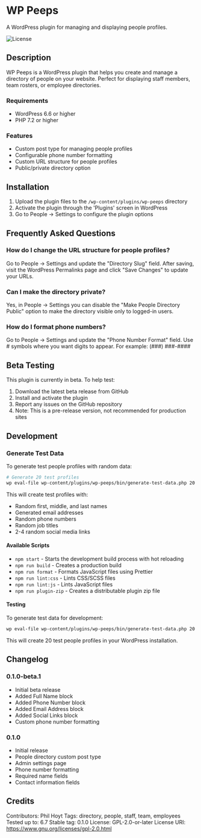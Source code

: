 # WP Peeps

A WordPress plugin for managing and displaying people profiles.

![License](https://img.shields.io/badge/license-GPL--2.0%2B-blue)

## Description

WP Peeps is a WordPress plugin that helps you create and manage a directory of people on your website. Perfect for displaying staff members, team rosters, or employee directories.

### Requirements

-   WordPress 6.6 or higher
-   PHP 7.2 or higher

### Features

-   Custom post type for managing people profiles
-   Configurable phone number formatting
-   Custom URL structure for people profiles
-   Public/private directory option

## Installation

1. Upload the plugin files to the `/wp-content/plugins/wp-peeps` directory
2. Activate the plugin through the 'Plugins' screen in WordPress
3. Go to People → Settings to configure the plugin options

## Frequently Asked Questions

### How do I change the URL structure for people profiles?

Go to People → Settings and update the "Directory Slug" field. After saving, visit the WordPress Permalinks page and click "Save Changes" to update your URLs.

### Can I make the directory private?

Yes, in People → Settings you can disable the "Make People Directory Public" option to make the directory visible only to logged-in users.

### How do I format phone numbers?

Go to People → Settings and update the "Phone Number Format" field. Use # symbols where you want digits to appear. For example: (###) ###-####

## Beta Testing

This plugin is currently in beta. To help test:

1. Download the latest beta release from GitHub
2. Install and activate the plugin
3. Report any issues on the GitHub repository
4. Note: This is a pre-release version, not recommended for production sites

## Development

### Generate Test Data

To generate test people profiles with random data:

```bash
# Generate 20 test profiles
wp eval-file wp-content/plugins/wp-peeps/bin/generate-test-data.php 20
```

This will create test profiles with:

-   Random first, middle, and last names
-   Generated email addresses
-   Random phone numbers
-   Random job titles
-   2-4 random social media links

#### Available Scripts

-   `npm start` - Starts the development build process with hot reloading
-   `npm run build` - Creates a production build
-   `npm run format` - Formats JavaScript files using Prettier
-   `npm run lint:css` - Lints CSS/SCSS files
-   `npm run lint:js` - Lints JavaScript files
-   `npm run plugin-zip` - Creates a distributable plugin zip file

#### Testing

To generate test data for development:

```bash
wp eval-file wp-content/plugins/wp-peeps/bin/generate-test-data.php 20
```

This will create 20 test people profiles in your WordPress installation.

## Changelog

### 0.1.0-beta.1

-   Initial beta release
-   Added Full Name block
-   Added Phone Number block
-   Added Email Address block
-   Added Social Links block
-   Custom phone number formatting

### 0.1.0

-   Initial release
-   People directory custom post type
-   Admin settings page
-   Phone number formatting
-   Required name fields
-   Contact information fields

## Credits

Contributors: Phil Hoyt
Tags: directory, people, staff, team, employees
Tested up to: 6.7
Stable tag: 0.1.0
License: GPL-2.0-or-later
License URI: https://www.gnu.org/licenses/gpl-2.0.html
